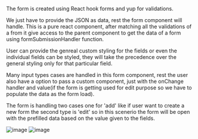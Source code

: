 The form is created using React hook forms and yup for validations.

We just have to provide the JSON as data, rest the form component will handle. This is a pure react component, after matching all the validations of a from it give access to the parent component to get the data of a form using formSubmissionHandler function.

User can provide the genreal custom styling for the fields or even the individual fields can be styled, they will take the precedence over the general styling only for that particular field.

Many input types cases are handled in this form component, rest the user also have a option to pass a custom component, just with the onChange handler and value(if the form is getting used for edit purpose so we have to populate the data as the form load).

The form is handling two cases one for 'add' like if user want to create a new form the second type is 'edit' so in this scenerio the form will be open with the prefilled data based on the value given to the fields.

![image](https://github.com/user-attachments/assets/71f4f83c-cd70-4980-914c-e67eb12e6c30) ![image](https://github.com/user-attachments/assets/d3f80ee5-87bb-419f-9941-e7c347abd851)

